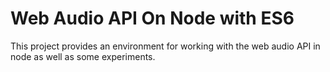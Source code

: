 # Web Audio API On Node with ES6

This project provides an environment for working with the web audio API in node as well as some experiments.

